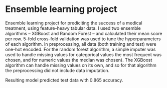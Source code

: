 # Ensemble learning project
 Ensemble learning project for prediciting the success of a medical treatment, using feature-heavy tabular data. 
I used two ensemble algorithms – XGBoost and Random Forest – and calculated their mean score per row.
5-fold cross-fold validation was used to tune the hyperparameters of each algorithm.
In preprocessing, all data (both training and test) were one-hot encoded.
For the random forest algorithm, a simple imputer was used to handle missing values for categorical values the most frequent was chosen, and for numeric values the median was chosen).
The XGBoost algorithm can handle missing values on its own, and so for that algorithm the preprocessing did not include data imputation.

Resulting model predicted test data with 0.865 accuracy.
